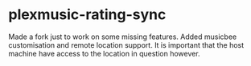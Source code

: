 # plexmusic-rating-sync

Made a fork just to work on some missing features. Added musicbee customisation and remote location support. It is important that the host machine have access to the location in question however.
